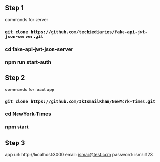## Step 1

commands for server

### `git clone https://github.com/techiediaries/fake-api-jwt-json-server.git`
### cd fake-api-jwt-json-server
### npm run start-auth


## Step 2

commands for react app

### `git clone https://github.com/IkIsmailKhan/NewYork-Times.git`
### cd NewYork-Times
### npm start


## Step 3

app url: http://localhost:3000
email: ismail@test.com
password: ismail123

